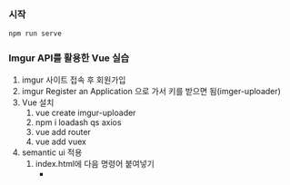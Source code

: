 ### 시작

```
npm run serve
```

### Imgur API를 활용한 Vue 실습

1. imgur 사이트 접속 후 회원가입
2. imgur Register an Application 으로 가서 키를 받으면 됨(imger-uploader)
3. Vue 설치
   1. vue create imgur-uploader
   2. npm i loadash qs axios
   3. vue add router
   4. vue add vuex
4. semantic ui 적용
   1. index.html에 다음 명령어 붙여넣기
      - <link
              rel="stylesheet"
              href="https://cdnjs.cloudflare.com/ajax/libs/semantic-ui/2.4.1/semantic.min.css"
            />
